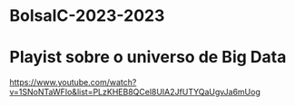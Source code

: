 # BolsaIC-2023-2023

# Playist sobre o universo de Big Data
https://www.youtube.com/watch?v=1SNoNTaWFIo&list=PLzKHEB8QCel8UIA2JfUTYQaUgvJa6mUog

